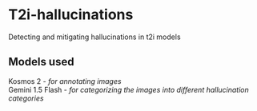 # T2i-hallucinations
Detecting and mitigating hallucinations in t2i models

## Models used
Kosmos 2 - _for annotating images_      
Gemini 1.5 Flash - _for categorizing the images into different hallucination categories_
